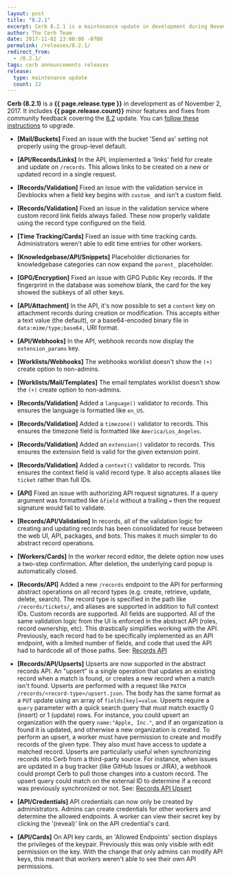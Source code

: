 ```yaml
---
layout: post
title: "8.2.1"
excerpt: Cerb 8.2.1 is a maintenance update in development during November 2017 with 22 minor features and fixes from community feedback.
author: The Cerb Team
date: 2017-11-02 23:00:00 -0700
permalink: /releases/8.2.1/
redirect_from:
  - /8.2.1/
tags: cerb announcements releases
release:
  type: maintenance update
  count: 22
---
```


**Cerb (8.2.1)** is a **{{ page.release.type }}** in development as of November 2, 2017. It includes **{{ page.release.count}}** minor features and fixes from community feedback covering the [8.2](/releases/8.2/) update.  You can [follow these instructions](/docs/upgrading/) to upgrade.

* **[Mail/Buckets]** Fixed an issue with the bucket 'Send as' setting not properly using the group-level default.

* **[API/Records/Links]** In the API, implemented a 'links' field for create and update on `/records`. This allows links to be created on a new or updated record in a single request.

* **[Records/Validation]** Fixed an issue with the validation service in Devblocks when a field key begins with `custom_` and isn't a custom field.

* **[Records/Validation]** Fixed an issue in the validation service where custom record link fields always failed. These now properly validate using the record type configured on the field.

* **[Time Tracking/Cards]** Fixed an issue with time tracking cards. Administrators weren't able to edit time entries for other workers.

* **[Knowledgebase/API/Snippets]** Placeholder dictionaries for knowledgebase categories can now expand the `parent_` placeholder.

* **[GPG/Encryption]** Fixed an issue with GPG Public Key records. If the fingerprint in the database was somehow blank, the card for the key showed the subkeys of all other keys.

* **[API/Attachment]** In the API, it's now possible to set a `content` key on attachment records during creation or modification. This accepts either a text value (the default), or a base64-encoded binary file in `data:mime/type;base64,` URI format.

* **[API/Webhooks]** In the API, webhook records now display the `extension_params` key.

* **[Worklists/Webhooks]** The webhooks worklist doesn't show the `(+)` create option to non-admins.

* **[Worklists/Mail/Templates]** The email templates worklist doesn't show the `(+)` create option to non-admins.

* **[Records/Validation]** Added a `language()` validator to records. This ensures the language is formatted like `en_US`.

* **[Records/Validation]** Added a `timezone()` validator to records. This ensures the timezone field is formatted like `America/Los_Angeles`.

* **[Records/Validation]** Added an `extension()` validator to records. This ensures the extension field is valid for the given extension point.

* **[Records/Validation]** Added a `context()` validator to records. This ensures the context field is valid record type. It also accepts aliases like `ticket` rather than full IDs.

* **[API]** Fixed an issue with authorizing API request signatures. If a query argument was formatted like `&field` without a trailing `=` then the request signature would fail to validate.

* **[Records/API/Validation]** In records, all of the validation logic for creating and updating records has been consolidated for reuse between the web UI, API, packages, and bots. This makes it much simpler to do abstract record operations.

* **[Workers/Cards]** In the worker record editor, the delete option now uses a two-step confirmation. After deletion, the underlying card popup is automatically closed.

* **[Records/API]** Added a new `/records` endpoint to the API for performing abstract operations on all record types (e.g. create, retrieve, update, delete, search). The record type is specified in the path like `/records/tickets/`, and aliases are supported in addition to full context IDs. Custom records are supported. All fields are supported. All of the same validation logic from the UI is enforced in the abstract API (roles, record ownership, etc). This drastically simplifies working with the API. Previously, each record had to be specifically implemented as an API endpoint, with a limited number of fields, and code that used the API had to hardcode all of those paths.  See: [Records API](/docs/api/modules/records/)

* **[Records/API/Upserts]** Upserts are now supported in the abstract records API. An "upsert" is a single operation that updates an existing record when a match is found, or creates a new record when a match isn't found. Upserts are performed with a request like `PATCH /records/<record-type>/upsert.json`. The body has the same format as a `PUT` update using an array of `fields[key]=value`. Upserts require a `query` parameter with a quick search query that must match exactly 0 (insert) or 1 (update) rows.  For instance, you could upsert an organization with the query `name:"Apple, Inc."`, and if an organization is found it is updated, and otherwise a new organization is created. To perform an upsert, a worker must have permission to create and modify records of the given type. They also must have access to update a matched record. Upserts are particularly useful when synchronizing records into Cerb from a third-party source. For instance, when issues are updated in a bug tracker (like GitHub Issues or JIRA), a webhook could prompt Cerb to pull those changes into a custom record. The upsert query could match on the external ID to determine if a record was previously synchronized or not. See: [Records API Upsert](/docs/api/modules/records/#upsert)

* **[API/Credentials]** API credentials can now only be created by administrators. Admins can create credentials for other workers and determine the allowed endpoints. A worker can view their secret key by clicking the '(reveal)' link on the API credential's card.

* **[API/Cards]** On API key cards, an 'Allowed Endpoints' section displays the privileges of the keypair. Previously this was only visible with edit permission on the key. With the change that only admins can modify API keys, this meant that workers weren't able to see their own API permissions.

